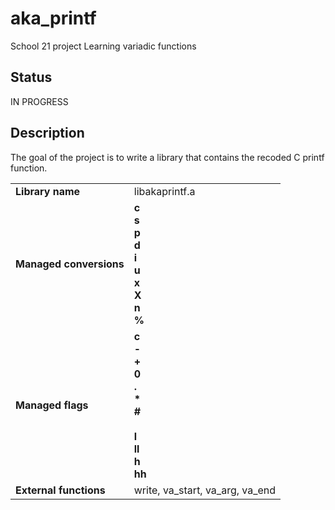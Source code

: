 # aka_printf

School 21 project
Learning variadic functions

## Status

IN PROGRESS

## Description

The goal of the project is to write a library that contains the recoded C printf function.

<table>
  <tr>
    <td> <b>Library name</b> </td> <td> libakaprintf.a
    </td>
  </tr>
  <tr>
    <td> <b>Managed conversions</b> </td> <td> <b>c</b><br>
                                               <b>s</b><br>
                                               <b>p</b><br>
                                               <b>d</b><br>
											   <b>i</b><br>
											   <b>u</b><br>
											   <b>x</b><br>
											   <b>X</b><br>
											   <b>n</b><br>
                                               <b>%</b></td>
  </tr>
  <tr>
    <td> <b>Managed flags</b> </td> <td> <b>c</b><br>
                                        <b>-</b><br>
										<b>+</b><br>
                                        <b>0</b><br>
                                        <b>.</b><br>
										<b>*</b><br>
										<b>#</b><br>
										<b> </b><br>
										<b>l</b><br>
										<b>ll</b><br>
										<b>h</b><br>
                                        <b>hh</b></td>
  </tr>
  <tr>
    <td> <b>External functions</b> </td> <td>  write, va_start, va_arg, va_end </td>
  </tr>
</table>
